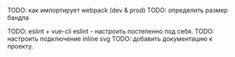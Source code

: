 TODO: как импортирует webpack (dev & prod)
TODO: определить размер бандла

TODO: eslint + vue-cli eslint - настроить постепенно под себя.
TODO: настроить подключение inline svg
TODO: добавить документацию к проекту.
